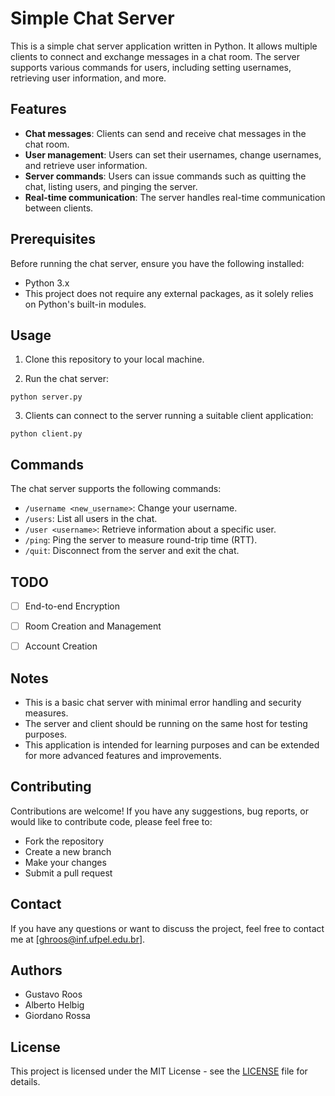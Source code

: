 # Simple Chat Server

This is a simple chat server application written in Python. It allows multiple clients to connect and exchange messages in a chat room. The server supports various commands for users, including setting usernames, retrieving user information, and more.

## Features

- **Chat messages**: Clients can send and receive chat messages in the chat room.
- **User management**: Users can set their usernames, change usernames, and retrieve user information.
- **Server commands**: Users can issue commands such as quitting the chat, listing users, and pinging the server.
- **Real-time communication**: The server handles real-time communication between clients.

## Prerequisites

Before running the chat server, ensure you have the following installed:

- Python 3.x
- This project does not require any external packages, as it solely relies on Python's built-in modules.

## Usage

1. Clone this repository to your local machine.

2. Run the chat server:

```python server.py```

3. Clients can connect to the server running a suitable client application:

```python client.py```

## Commands

The chat server supports the following commands:

- `/username <new_username>`: Change your username.
- `/users`: List all users in the chat.
- `/user <username>`: Retrieve information about a specific user.
- `/ping`: Ping the server to measure round-trip time (RTT).
- `/quit`: Disconnect from the server and exit the chat.

## TODO
- [ ] End-to-end Encryption
- [ ] Room Creation and Management
- [ ] Account Creation


## Notes

- This is a basic chat server with minimal error handling and security measures.
- The server and client should be running on the same host for testing purposes.
- This application is intended for learning purposes and can be extended for more advanced features and improvements.

## Contributing
Contributions are welcome! If you have any suggestions, bug reports, or would like to contribute code, please feel free to:

- Fork the repository
- Create a new branch
- Make your changes
- Submit a pull request

## Contact
If you have any questions or want to discuss the project, feel free to contact me at [ghroos@inf.ufpel.edu.br].

## Authors

- Gustavo Roos
- Alberto Helbig
- Giordano Rossa

## License

This project is licensed under the MIT License - see the [LICENSE](LICENSE) file for details.
